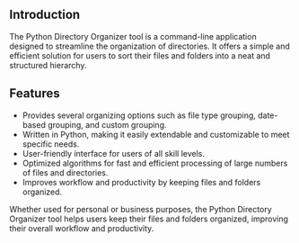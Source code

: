 ## Introduction
The Python Directory Organizer tool is a command-line application designed to streamline the organization of directories. It offers a simple and efficient solution for users to sort their files and folders into a neat and structured hierarchy.

## Features
- Provides several organizing options such as file type grouping, date-based grouping, and custom grouping. 
- Written in Python, making it easily extendable and customizable to meet specific needs. 
- User-friendly interface for users of all skill levels. 
- Optimized algorithms for fast and efficient processing of large numbers of files and directories. 
- Improves workflow and productivity by keeping files and folders organized. 

Whether used for personal or business purposes, the Python Directory Organizer tool helps users keep their files and folders organized, improving their overall workflow and productivity.
